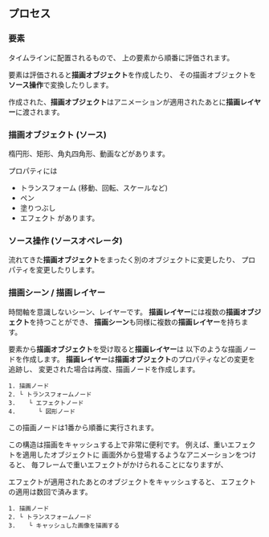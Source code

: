 ## プロセス

### 要素
タイムラインに配置されるもので、
上の要素から順番に評価されます。

要素は評価されると**描画オブジェクト**を作成したり、
その描画オブジェクトを**ソース操作**で変換したりします。

作成された、**描画オブジェクト**はアニメーションが適用されたあとに**描画レイヤー**に渡されます。

### 描画オブジェクト (ソース)
楕円形、矩形、角丸四角形、動画などがあります。

プロパティには
- トランスフォーム (移動、回転、スケールなど)
- ペン
- 塗りつぶし
- エフェクト
があります。

### ソース操作 (ソースオペレータ)
流れてきた**描画オブジェクト**をまったく別のオブジェクトに変更したり、
プロパティを変更したりします。

### 描画シーン / 描画レイヤー
時間軸を意識しないシーン、レイヤーです。
**描画レイヤー**には複数の**描画オブジェクト**を持つことができ、
**描画シーン**も同様に複数の**描画レイヤー**を持ちます。

要素から**描画オブジェクト**を受け取ると**描画レイヤー**は
以下のような描画ノードを作成します。
**描画レイヤー**は**描画オブジェクト**のプロパティなどの変更を追跡し、
変更された場合は再度、描画ノードを作成します。
```
1. 描画ノード
2. └ トランスフォームノード
3. 　 └ エフェクトノード
4. 　 　 └ 図形ノード
```

この描画ノードは1番から順番に実行されます。

この構造は描画をキャッシュする上で非常に便利です。
例えば、重いエフェクトを適用したオブジェクトに
画面外から登場するようなアニメーションをつけると、
毎フレームで重いエフェクトがかけられることになりますが、

エフェクトが適用されたあとのオブジェクトをキャッシュすると、
エフェクトの適用は数回で済みます。
```
1. 描画ノード
2. └ トランスフォームノード
3. 　 └ キャッシュした画像を描画する
```
